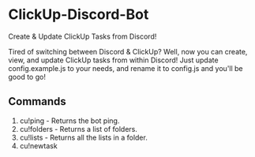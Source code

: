 # ClickUp-Discord-Bot
Create &amp; Update ClickUp Tasks from Discord!

Tired of switching between Discord & ClickUp? Well, now you can create, view, and update ClickUp tasks from within Discord! Just update config.example.js to your needs, and rename it to config.js and you'll be good to go!

## Commands
1. cu!ping - Returns the bot ping.
2. cu!folders - Returns a list of folders.
3. cu!lists <folder id> - Returns all the lists in a folder.
4. cu!newtask <title> | <description> | <folder> | <list> - Creates a new task in the specified list, ARGUMENTS MUST BE SEPARATED USING A PIPE!
